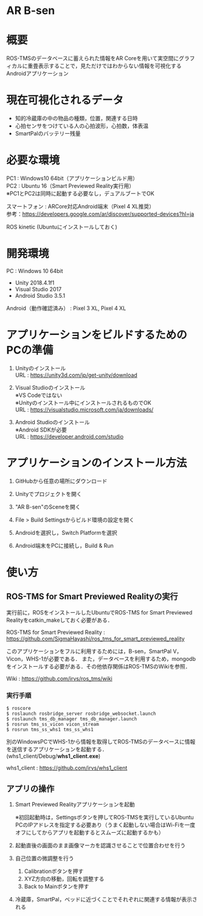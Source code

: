 # AR B-sen


# 概要
ROS-TMSのデータベースに蓄えられた情報をAR Coreを用いて実空間にグラフィカルに重畳表示することで，見ただけではわからない情報を可視化するAndroidアプリケーション


# 現在可視化されるデータ
* 知的冷蔵庫の中の物品の種類，位置，関連する日時
* 心拍センサをつけている人の心拍波形，心拍数，体表温
* SmartPalのバッテリー残量


# 必要な環境
PC1 : Windows10 64bit（アプリケーションビルド用）  
PC2 : Ubuntu 16（Smart Previewed Reality実行用）  
※PC1とPC2は同時に起動する必要なし，デュアルブートでOK

スマートフォン : ARCore対応Android端末（Pixel 4 XL推奨）  
参考：https://developers.google.com/ar/discover/supported-devices?hl=ja

ROS kinetic (Ubuntuにインストールしておく)


# 開発環境
PC : Windows 10 64bit  
* Unity 2018.4.1f1  
* Visual Studio 2017  
* Android Studio 3.5.1  

Android（動作確認済み） : Pixel 3 XL, Pixel 4 XL


# アプリケーションをビルドするためのPCの準備
1. Unityのインストール  
    URL : https://unity3d.com/jp/get-unity/download

1. Visual Studioのインストール  
    ※VS Codeではない  
    ※Unityのインストール中にインストールされるものでOK  
    URL : https://visualstudio.microsoft.com/ja/downloads/

1. Android Studioのインストール  
    ※Android SDKが必要  
    URL : https://developer.android.com/studio


# アプリケーションのインストール方法
1. GitHubから任意の場所にダウンロード

1. Unityでプロジェクトを開く
1. "AR B-sen"のSceneを開く
1. File > Build Settingsからビルド環境の設定を開く
1. Androidを選択し，Switch Platformを選択
1. Android端末をPCに接続し，Build & Run


# 使い方

## ROS-TMS for Smart Previewed Realityの実行

実行前に，ROSをインストールしたUbuntuでROS-TMS for Smart Previewed Realityをcatkin_makeしておく必要がある．

ROS-TMS for Smart Previewed Reality : https://github.com/SigmaHayashi/ros_tms_for_smart_previewed_reality

このアプリケーションをフルに利用するためには，B-sen，SmartPal V，Vicon，WHS-1が必要である．
また，データベースを利用するため，mongodbをインストールする必要がある．その他依存関係はROS-TMSのWikiを参照．

Wiki : https://github.com/irvs/ros_tms/wiki


### 実行手順
```
$ roscore
$ roslaunch rosbridge_server rosbridge_websocket.launch
$ roslaunch tms_db_manager tms_db_manager.launch
$ rosrun tms_ss_vicon vicon_stream
$ rosrun tms_ss_whs1 tms_ss_whs1
```

別のWindowsPCでWHS-1から情報を取得してROS-TMSのデータベースに情報を送信するアプリケーションを起動する．(whs1_client/Debug/**whs1_client.exe**)

whs1_client : https://github.com/irvs/whs1_client


## アプリの操作

1. Smart Previewed Realityアプリケーションを起動

    ※初回起動時は，Settingsボタンを押してROS-TMSを実行しているUbuntu PCのIPアドレスを指定する必要あり（うまく起動しない場合はWi-Fiを一度オフにしてからアプリを起動するとスムーズに起動するかも）

1. 起動直後の画面のまま画像マーカを認識させることで位置合わせを行う

1. 自己位置の微調整を行う
    1. Calibrationボタンを押す
    1. XYZ方向の移動，回転を調整する
    1. Back to Mainボタンを押す

1. 冷蔵庫，SmartPal，ベッドに近づくことでそれぞれに関連する情報が表示される
